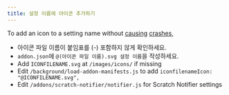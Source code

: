 ```yaml
---
title: 설정 이름에 아이콘 추가하기
---
```

To add an icon to a setting name without [causing](https://github.com/ScratchAddons/ScratchAddons/pull/1529) [crashes](https://github.com/ScratchAddons/ScratchAddons/commit/ead64b9da1434e7ed593c141cba7b02addd70a54),

- 아이콘 파일 이름이 붙임표를 (-) 포함하지 않게 확인하세요.
- `addon.json`에 `@(아이콘 파일 이름).svg 설정 이름`을 작성하세요.
- Add `ICONFILENAME.svg` at `/images/icons/` if missing
- Edit `/background/load-addon-manifests.js` to add `iconfilenameIcon: "@ICONFILENAME.svg",`
- Edit `/addons/scratch-notifier/notifier.js` for Scratch Notifier settings